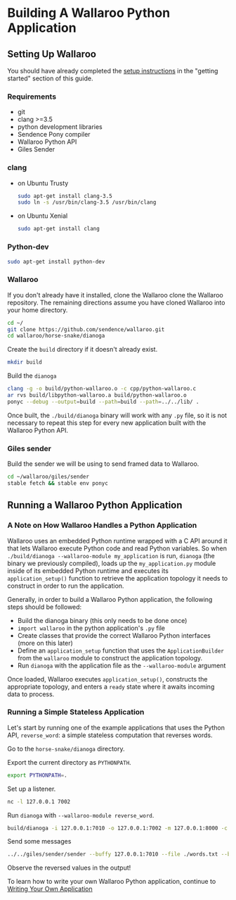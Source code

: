 # Building A Wallaroo Python Application

## Setting Up Wallaroo

You should have already completed the [setup instructions](/book/getting-started/setup.md) in the "getting started" section of this guide.

### Requirements

* git
* clang >=3.5
* python development libraries
* Sendence Pony compiler
* Wallaroo Python API
* Giles Sender

### clang

* on Ubuntu Trusty
  ```bash
  sudo apt-get install clang-3.5
  sudo ln -s /usr/bin/clang-3.5 /usr/bin/clang
  ```

* on Ubuntu Xenial
  ```bash
  sudo apt-get install clang
  ```

### Python-dev

```bash
sudo apt-get install python-dev
```

### Wallaroo

If you don't already have it installed, clone the Wallaroo clone the Wallaroo repository. The remaining directions assume you have cloned Wallaroo into your home directory.

```bash
cd ~/
git clone https://github.com/sendence/wallaroo.git
cd wallaroo/horse-snake/dianoga
```

Create the `build` directory if it doesn't already exist.

```bash
mkdir build
```

Build the `dianoga`

```bash
clang -g -o build/python-wallaroo.o -c cpp/python-wallaroo.c
ar rvs build/libpython-wallaroo.a build/python-wallaroo.o
ponyc --debug --output=build --path=build --path=../../lib/ .
```

Once built, the `./build/dianoga` binary will work with any `.py` file, so it is not necessary to repeat this step for every new application built with the Wallaroo Python API.

### Giles sender

Build the sender we will be using to send framed data to Wallaroo.

```bash
cd ~/wallaroo/giles/sender
stable fetch && stable env ponyc
```

## Running a Wallaroo Python Application

### A Note on How Wallaroo Handles a Python Application

Wallaroo uses an embedded Python runtime wrapped with a C API around it that lets Wallaroo execute Python code and read Python variables. So when `./build/dianoga --wallaroo-module my_application` is run, `dianoga` (the binary we previously compiled), loads up the `my_application.py` module inside of its embedded Python runtime and executes its `application_setup()` function to retrieve the application topology it needs to construct in order to run the application.

Generally, in order to build a Wallaroo Python application, the following steps should be followed:

* Build the dianoga binary (this only needs to be done once)
* `import wallaroo` in the python application's `.py` file
* Create classes that provide the correct Wallaroo Python interfaces (more on this later)
* Define an `application_setup` function that uses the `ApplicationBuilder` from the `wallaroo` module to construct the application topology.
* Run `dianoga` with the application file as the `--wallaroo-module` argument

Once loaded, Wallaroo executes `application_setup()`, constructs the appropriate topology, and enters a `ready` state where it awaits incoming data to process.

### Running a Simple Stateless Application

Let's start by running one of the example applications that uses the Python API, `reverse_word`: a simple stateless computation that reverses words.

Go to the `horse-snake/dianoga` directory.

Export the current directory as `PYTHONPATH`.

```bash
export PYTHONPATH=.
```

Set up a listener.

```bash
nc -l 127.0.0.1 7002
```

Run `dianoga` with `--wallaroo-module reverse_word`.

```bash
build/dianoga -i 127.0.0.1:7010 -o 127.0.0.1:7002 -m 127.0.0.1:8000 -c 127.0.0.1:6000 -d 127.0.0.1:6001 -n worker-name --ponythreads=1 --wallaroo-module reverse_word
```

Send some messages

```bash
../../giles/sender/sender --buffy 127.0.0.1:7010 --file ./words.txt --batch-size 5 --interval 100_000_000 --messages 150 --repeat --ponythreads=1
```

Observe the reversed values in the output!

To learn how to write your own Wallaroo Python application, continue to [Writing Your Own Application](writing-your-own-application.md)
